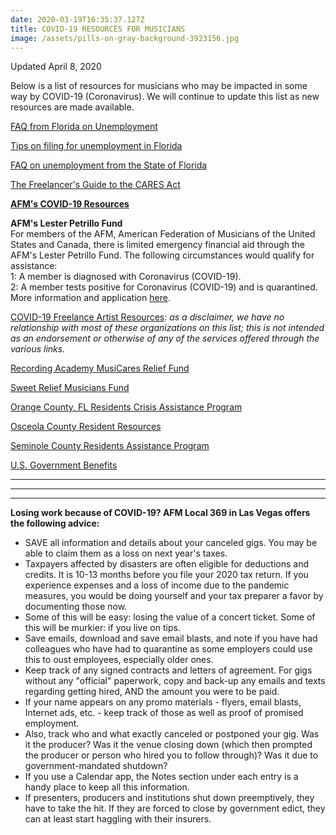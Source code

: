 ```yaml
---
date: 2020-03-19T16:35:37.127Z
title: COVID-19 RESOURCES FOR MUSICIANS
image: /assets/pills-on-gray-background-3923156.jpg
---
```

Updated April 8, 2020

Below is a list of resources for musicians who may be impacted in some way by COVID-19 (Coronavirus). We will continue to update this list as new resources are made available.



[FAQ from Florida on Unemployment](http://www.floridajobs.org/Reemployment-Assistance-Service-Center/reemployment-assistance/claimants/claimant-faqs)

[Tips on filing for unemployment in Florida](https://eligibility.com/unemployment/florida-fl-unemployment-benefits)

[FAQ on unemployment from the State of Florida](http://www.floridajobs.org/docs/default-source/reemployment-assistance-center/new-individual-faq-includes-cares-act-final.pdf?sfvrsn=5f2547b0_4)

[The Freelancer's Guide to the CARES Act](https://freelancecoop.org/caresact/)

[**AFM's COVID-19 Resources** ](https://www.afm.org/covid-19/)

**AFM's Lester Petrillo Fund**\
For members of the AFM, American Federation of Musicians of the United States and Canada, there is limited emergency financial aid through the AFM's Lester Petrillo Fund. The following circumstances would qualify for assistance:\
1: A member is diagnosed with Coronavirus (COVID-19).\
2: A member tests positive for Coronavirus (COVID-19) and is quarantined.\
More information and application [here](https://www.afm.org/petrillo-memorial-fund/). 

[COVID-19 Freelance Artist Resources](https://covid19freelanceartistresource.wordpress.com/): _as a disclaimer, we have no relationship with most of these organizations on this list; this is not intended as an endorsement or otherwise of any of the services offered through the various links._

[Recording Academy MusiCares Relief Fund](https://www.grammy.com/…/…/musicares-coronavirus-relief-fund)

[Sweet Relief Musicians Fund](https://www.sweetrelief.org/covid-19-fund.html)

[Orange County, FL Residents Crisis Assistance Program](https://www.orangecountyfl.net/FamiliesHealthSocialSvcs/CrisisAssistanceProgram.aspx#.Xnkd7IhKiwc)

[Osceola County Resident Resources](https://www.osceola.org/covid19/financial-assistance/resident.stml?fbclid=IwAR2xwriYg5-GUCispVKDwnUPMYPYVaqB-AEbu2jErE2vBvMTaZBnjbGiUoc)

[Seminole County Residents Assistance Program](https://www.seminolecountyfl.gov/departments-services/county-managers-office/prepare-seminole/emergencyevent.stml#assistanceprograms)

[U.S. Government Benefits](https://www.benefits.gov/)

- - -

- - -

- - -

**Losing work because of COVID-19? AFM Local 369 in Las Vegas offers the following advice:** 

* SAVE all information and details about your canceled gigs. You may be able to claim them as a loss on next year's taxes.
* Taxpayers affected by disasters are often eligible for deductions and credits. It is 10-13 months before you file your 2020 tax return. If you experience expenses and a loss of income due to the pandemic measures, you would be doing yourself and your tax preparer a favor by documenting those now.
* Some of this will be easy: losing the value of a concert ticket. Some of this will be murkier: if you live on tips.
* Save emails, download and save email blasts, and note if you have had colleagues who have had to quarantine as some employers could use this to oust employees, especially older ones.
* Keep track of any signed contracts and letters of agreement. For gigs without any "official" paperwork, copy and back-up any emails and texts regarding getting hired, AND the amount you were to be paid.
* If your name appears on any promo materials - flyers, email blasts, Internet ads, etc. - keep track of those as well as proof of promised employment.
* Also, track who and what exactly canceled or postponed your gig. Was it the producer? Was it the venue closing down (which then prompted the producer or person who hired you to follow through)? Was it due to government-mandated shutdown?
* If you use a Calendar app, the Notes section under each entry is a handy place to keep all this information.
* If presenters, producers and institutions shut down preemptively, they have to take the hit. If they are forced to close by government edict, they can at least start haggling with their insurers.

